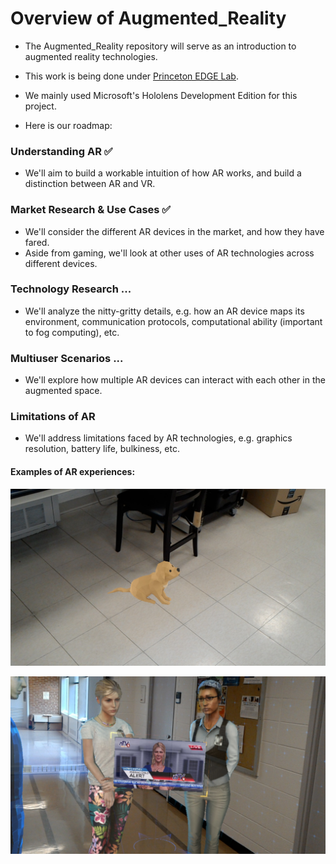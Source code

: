 # Overview of Augmented_Reality

* The Augmented_Reality repository will serve as an introduction to augmented reality technologies.
* This work is being done under [Princeton EDGE Lab](http://scenic.princeton.edu/about.php).
* We mainly used Microsoft's Hololens Development Edition for this project.

* Here is our roadmap:

### Understanding AR :white_check_mark:
* We'll aim to build a workable intuition of how AR works, and build a distinction between AR and VR.

### Market Research & Use Cases :white_check_mark:
* We'll consider the different AR devices in the market, and how they have fared.
* Aside from gaming, we'll look at other uses of AR technologies across different devices.

### Technology Research ...
* We'll analyze the nitty-gritty details, e.g. how an AR device maps its environment, communication protocols, computational ability (important to fog computing), etc.

### Multiuser Scenarios ...
* We'll explore how multiple AR devices can interact with each other in the augmented space.

### Limitations of AR
* We'll address limitations faced by AR technologies, e.g. graphics resolution, battery life, bulkiness, etc.

#### Examples of AR experiences:

![Doggo](https://github.com/dchege711/Augmented_Reality/blob/master/Images/HL_Snapshot_Doggo.jpg)

![HL_Snapshot_Close_up_Characters](https://github.com/dchege711/Augmented_Reality/blob/master/Images/HL_Snapshot_Close_up_Characters.jpg)
